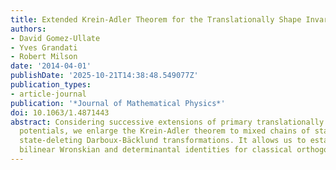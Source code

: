 ```yaml
---
title: Extended Krein-Adler Theorem for the Translationally Shape Invariant Potentials
authors:
- David Gomez-Ullate
- Yves Grandati
- Robert Milson
date: '2014-04-01'
publishDate: '2025-10-21T14:38:48.549077Z'
publication_types:
- article-journal
publication: '*Journal of Mathematical Physics*'
doi: 10.1063/1.4871443
abstract: Considering successive extensions of primary translationally shape invariant
  potentials, we enlarge the Krein-Adler theorem to mixed chains of state adding and
  state-deleting Darboux-Bäcklund transformations. It allows us to establish novel
  bilinear Wronskian and determinantal identities for classical orthogonal polynomials.
---
```

